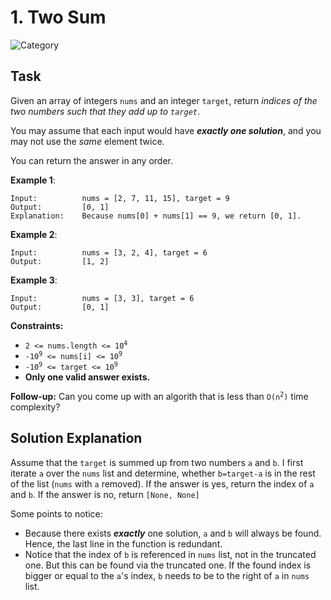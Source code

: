 # 1. Two Sum
![Category](https://img.shields.io/badge/Difficulty-Easy-green)

## Task

Given an array of integers `nums` and an integer `target`, return *indices of the two numbers such that they add up to 
`target`*. 

You may assume that each input would have ***exactly one solution***, and you may not use the *same* element twice.

You can return the answer in any order.

**Example 1**:
```
Input:          nums = [2, 7, 11, 15], target = 9
Output:         [0, 1]
Explanation:    Because nums[0] + nums[1] == 9, we return [0, 1].
```

**Example 2**:
```
Input:          nums = [3, 2, 4], target = 6
Output:         [1, 2]
```

**Example 3**:
```
Input:          nums = [3, 3], target = 6
Output:         [0, 1]
```

**Constraints:**
- <code>2 <= nums.length <= 10<sup>4</sup></code>
- <code>-10<sup>9</sup> <= nums[i] <= 10<sup>9</sup></code>
- <code>-10<sup>9</sup> <= target <= 10<sup>9</sup></code>
- **Only one valid answer exists.**

**Follow-up:** Can you come up with an algorith that is less than <code>O(n<sup>2</sup>)</code> time complexity?

## Solution Explanation
Assume that the `target` is summed up from two numbers `a` and `b`. I first iterate `a` over the `nums` list and 
determine, whether `b=target-a` is in the rest of the list (`nums` with `a` removed). If the answer is yes, return the 
index of `a` and `b`. If the answer is no, return `[None, None]`

Some points to notice:

- Because there exists ***exactly*** one solution, `a` and `b` will always be found. Hence, the last line in the function
is redundant.
- Notice that the index of `b` is referenced in `nums` list, not in the truncated one. But this can be found via the
truncated one. If the found index is bigger or equal to the `a`'s index, `b` needs to be to the right of `a` in `nums` 
list. 
